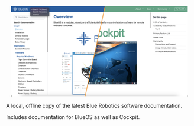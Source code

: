 <div align="center">
  <img style="width:95%;" src="./preview.png">
</div>

A local, offline copy of the latest Blue Robotics software documentation.

Includes documentation for BlueOS as well as Cockpit.
